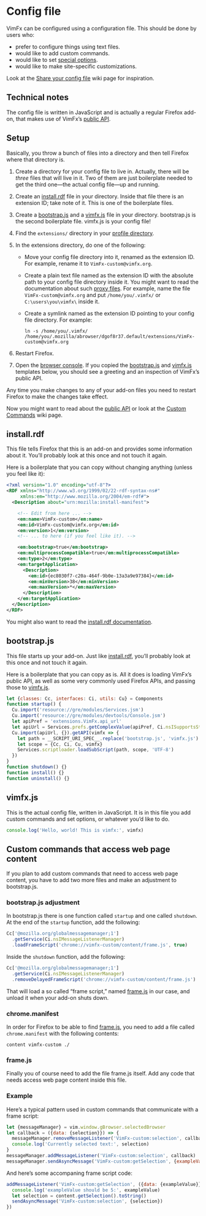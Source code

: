 <!--
This is part of the VimFx documentation.
Copyright Simon Lydell 2015.
See the file README.md for copying conditions.
-->

# Config file

VimFx can be configured using a configuration file. This should be done by users
who:

- prefer to configure things using text files.
- would like to add custom commands.
- would like to set [special options].
- would like to make site-specific customizations.

Look at the [Share your config file] wiki page for inspiration.

[special options]: options.md#special-options
[Share your config file]: https://github.com/akhodakivskiy/VimFx/wiki/Share-your-config-file


## Technical notes

The config file is written in JavaScript and is actually a regular Firefox
add-on, that makes use of VimFx’s [public API].

[public API]: api.md


## Setup

Basically, you throw a bunch of files into a directory and then tell Firefox
where that directory is.

1. Create a directory for your config file to live in. Actually, there will be
   _three_ files that will live in it. Two of them are just boilerplate needed
   to get the third one—the actual config file—up and running.

2. Create an [install.rdf] file in your directory. Inside that file there is an
   extension ID; take note of it. This is one of the boilerplate files.

3. Create a [bootstrap.js] and a [vimfx.js] file in your directory. bootstrap.js
   is the second boilerplate file. vimfx.js is your config file!

4. Find the `extensions/` directory in your [profile directory].

5. In the extensions directory, do one of the following:

   - Move your config file directory into it, renamed as the extension ID. For
     example, rename it to `VimFx-custom@vimfx.org`.

   - Create a plain text file named as the extension ID with the absolute path
     to your config file directory inside it. You might want to read the
     documentation about such [proxy files]. For example, name the file
     `VimFx-custom@vimfx.org` and put `/home/you/.vimfx/` or
     `C:\users\you\vimfx\` inside it.

   - Create a symlink named as the extension ID pointing to your config file
     directory. For example:

     ```
     ln -s /home/you/.vimfx/ /home/you/.mozilla/abrowser/dgof8r37.default/extensions/VimFx-custom@vimfx.org
     ```

6. Restart Firefox.

7. Open the [browser console]. If you copied the [bootstrap.js] and [vimfx.js]
   templates below, you should see a greeting and an inspection of VimFx’s
   public API.

Any time you make changes to any of your add-on files you need to restart
Firefox to make the changes take effect.

Now you might want to read about the [public API] or look at the [Custom
Commands] wiki page.

[install.rdf]: #installrdf
[bootstrap.js]: #bootstrapjs
[vimfx.js]: #vimfxjs
[profile directory]: https://support.mozilla.org/en-US/kb/profiles-where-firefox-stores-user-data
[proxy files]: https://developer.mozilla.org/en-US/Add-ons/Setting_up_extension_development_environment#Firefox_extension_proxy_file
[browser console]: https://developer.mozilla.org/en-US/docs/Tools/Browser_Console
[Custom Commands]: https://github.com/akhodakivskiy/VimFx/wiki/Custom-Commands


## install.rdf

This file tells Firefox that this is an add-on and provides some information
about it. You’ll probably look at this once and not touch it again.

Here is a boilerplate that you can copy without changing anything (unless you
feel like it):

```rdf
<?xml version="1.0" encoding="utf-8"?>
<RDF xmlns="http://www.w3.org/1999/02/22-rdf-syntax-ns#"
     xmlns:em="http://www.mozilla.org/2004/em-rdf#">
  <Description about="urn:mozilla:install-manifest">

    <!-- Edit from here ... -->
    <em:name>VimFx-custom</em:name>
    <em:id>VimFx-custom@vimfx.org</em:id>
    <em:version>1</em:version>
    <!-- ... to here (if you feel like it). -->

    <em:bootstrap>true</em:bootstrap>
    <em:multiprocessCompatible>true</em:multiprocessCompatible>
    <em:type>2</em:type>
    <em:targetApplication>
      <Description>
        <em:id>{ec8030f7-c20a-464f-9b0e-13a3a9e97384}</em:id>
        <em:minVersion>38</em:minVersion>
        <em:maxVersion>*</em:maxVersion>
      </Description>
    </em:targetApplication>
  </Description>
</RDF>
```

You might also want to read the [install.rdf documentation].

[install.rdf documentation]: https://developer.mozilla.org/en-US/Add-ons/Install_Manifests


## bootstrap.js

This file starts up your add-on. Just like [install.rdf], you’ll probably look
at this once and not touch it again.

Here is a boilerplate that you can copy as is. All it does is loading VimFx’s
public API, as well as some very commonly used Firefox APIs, and passing those
to [vimfx.js].

```js
let {classes: Cc, interfaces: Ci, utils: Cu} = Components
function startup() {
  Cu.import('resource://gre/modules/Services.jsm')
  Cu.import('resource://gre/modules/devtools/Console.jsm')
  let apiPref = 'extensions.VimFx.api_url'
  let apiUrl = Services.prefs.getComplexValue(apiPref, Ci.nsISupportsString).data
  Cu.import(apiUrl, {}).getAPI(vimfx => {
    let path = __SCRIPT_URI_SPEC__.replace('bootstrap.js', 'vimfx.js')
    let scope = {Cc, Ci, Cu, vimfx}
    Services.scriptloader.loadSubScript(path, scope, 'UTF-8')
  })
}
function shutdown() {}
function install() {}
function uninstall() {}
```


## vimfx.js

This is the actual config file, written in JavaScript. It is in this file you
add custom commands and set options, or whatever you’d like to do.

```js
console.log('Hello, world! This is vimfx:', vimfx)
```


## Custom commands that access web page content

If you plan to add custom commands that need to access web page content, you
have to add two more files and make an adjustment to bootstrap.js.

### bootstrap.js adjustment

In bootstrap.js there is one function called `startup` and one called
`shutdown`. At the end of the `startup` function, add the following:

```js
Cc['@mozilla.org/globalmessagemanager;1']
  .getService(Ci.nsIMessageListenerManager)
  .loadFrameScript('chrome://vimfx-custom/content/frame.js', true)
```

Inside the `shutdown` function, add the following:

```js
Cc['@mozilla.org/globalmessagemanager;1']
  .getService(Ci.nsIMessageListenerManager)
  .removeDelayedFrameScript('chrome://vimfx-custom/content/frame.js')
```

That will load a so called “frame script,” named [frame.js] in our case, and
unload it when your add-on shuts down.

[frame.js]: #framejs

### chrome.manifest

In order for Firefox to be able to find [frame.js], you need to add a file
called `chrome.manifest` with the following contents:

```
content vimfx-custom ./
```

[frame.js]: #framejs

### frame.js

Finally you of course need to add the file frame.js itself. Add any code that
needs access web page content inside this file.

### Example

Here’s a typical pattern used in custom commands that communicate with a frame
script:

```js
let {messageManager} = vim.window.gBrowser.selectedBrowser
let callback = ({data: {selection}}) => {
  messageManager.removeMessageListener('VimFx-custom:selection', callback)
  console.log('Currently selected text:', selection)
}
messageManager.addMessageListener('VimFx-custom:selection', callback)
messageManager.sendAsyncMessage('VimFx-custom:getSelection', {exampleValue: 1337})
```

And here’s some accompaning frame script code:

```js
addMessageListener('VimFx-custom:getSelection', ({data: {exampleValue}}) => {
  console.log('exampleValue should be 5:', exampleValue)
  let selection = content.getSelection().toString()
  sendAsyncMessage('VimFx-custom:selection', {selection})
})
```
